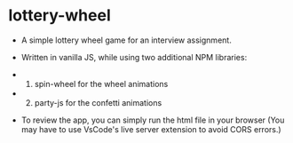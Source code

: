 # lottery-wheel
- A simple lottery wheel game for an interview assignment.
- Written in vanilla JS, while using two additional NPM libraries:
- 1. spin-wheel for the wheel animations
- 2. party-js for the confetti animations
 
- To review the app, you can simply run the html file in your browser (You may have to use VsCode's live server extension to avoid CORS errors.)
